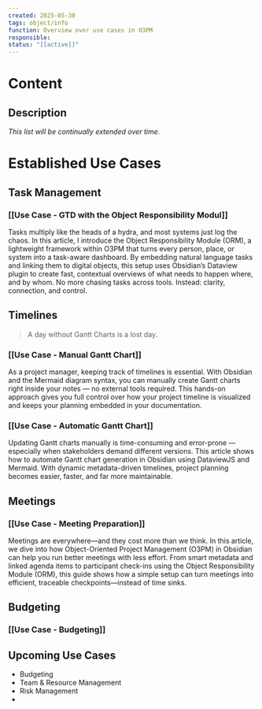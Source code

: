 ```yaml
---
created: 2025-05-30
tags: object/info
function: Overview over use cases in O3PM
responsible: 
status: "[[active]]"
---
```

# Content
## Description

*This list will be continually extended over time.*

# Established Use Cases

## Task Management
### [[Use Case - GTD with the Object Responsibility Modul]]
Tasks multiply like the heads of a hydra, and most systems just log the chaos. In this article, I introduce the Object Responsibility Module (ORM), a lightweight framework within O3PM that turns every person, place, or system into a task-aware dashboard. By embedding natural language tasks and linking them to digital objects, this setup uses Obsidian’s Dataview plugin to create fast, contextual overviews of what needs to happen where, and by whom. No more chasing tasks across tools. Instead: clarity, connection, and control.

## Timelines

> A day without Gantt Charts is a lost day.

### [[Use Case - Manual Gantt Chart]]
As a project manager, keeping track of timelines is essential. With Obsidian and the Mermaid diagram syntax, you can manually create Gantt charts right inside your notes — no external tools required. This hands-on approach gives you full control over how your project timeline is visualized and keeps your planning embedded in your documentation.

### [[Use Case - Automatic Gantt Chart]]
Updating Gantt charts manually is time-consuming and error-prone — especially when stakeholders demand different versions. This article shows how to automate Gantt chart generation in Obsidian using DataviewJS and Mermaid. With dynamic metadata-driven timelines, project planning becomes easier, faster, and far more maintainable.

## Meetings

### [[Use Case - Meeting Preparation]]
Meetings are everywhere—and they cost more than we think.
In this article, we dive into how Object-Oriented Project Management (O3PM) in Obsidian can help you run better meetings with less effort. From smart metadata and linked agenda items to participant check-ins using the Object Responsibility Module (ORM), this guide shows how a simple setup can turn meetings into efficient, traceable checkpoints—instead of time sinks.

## Budgeting
### [[Use Case - Budgeting]]




## Upcoming Use Cases
- Budgeting
- Team & Resource Management
- Risk Management
- 



